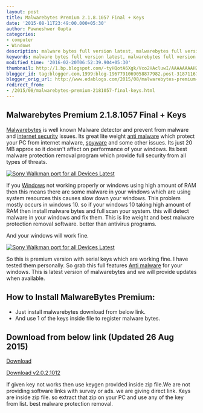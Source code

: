```yaml
---
layout: post
title: Malwarebytes Premium 2.1.8.1057 Final + Keys
date: '2015-08-11T23:49:00.000+05:30'
author: Pawneshwer Gupta
categories:
- computer
- Windows
description: malware bytes full version latest, malwarebytes full version without survey, malwarebytes premium with serial key,genuine malwarebytes premium with keygen
keywords: malware bytes full version latest, malwarebytes full version without survey, malwarebytes premium with serial key,genuine malwarebytes premium with keygen
modified_time: '2016-02-20T06:52:39.904+05:30'
thumbnail: http://1.bp.blogspot.com/-tyHQotA6Xgk/Vco2HAcluwI/AAAAAAAAHZA/hO2mzDsK-Ww/s72-c/malwarebytes-premium-2021012-final-keys-logo.jpg
blogger_id: tag:blogger.com,1999:blog-1967791069058877982.post-3187116715408316777
blogger_orig_url: http://www.edablogs.com/2015/08/malwarebytes-premium-2181057-final-keys.html
redirect_from:
- /2015/08/malwarebytes-premium-2181057-final-keys.html
---
```


## Malwarebytes Premium 2.1.8.1057 Final + Keys


[Malwarebytes](http://malwarebytes.org/ "Malwarebytes") is well known Malware detector and prevent from malware and [internet security](http://en.wikipedia.org/wiki/Internet_security "Internet security") issues. Its great lite weight [anti malware](http://en.wikipedia.org/wiki/Malware "Malware") which protect your PC from internet malware, [spyware](http://en.wikipedia.org/wiki/Spyware "Spyware") and some other issues. Its just 20 MB approx so it doesn't affect on performance of your windows. Its best malware protection removal program which provide full security from all types of threats.

[![Sony Walkman port for all Devices Latest](http://1.bp.blogspot.com/-tyHQotA6Xgk/Vco2HAcluwI/AAAAAAAAHZA/hO2mzDsK-Ww/s320/malwarebytes-premium-2021012-final-keys-logo.jpg "Sony Walkman port for all Devices Latest")](http://1.bp.blogspot.com/-tyHQotA6Xgk/Vco2HAcluwI/AAAAAAAAHZA/hO2mzDsK-Ww/s1600/malwarebytes-premium-2021012-final-keys-logo.jpg)

If you [Windows](http://en.wikipedia.org/wiki/Microsoft_Windows "Microsoft Windows") not working properly or windows using high amount of RAM then this means there are some malware in your windows which are using system resources this causes slow down your windows. This problem mostly occurs in windows 10\. so if your windows 10 taking high amount of RAM then install malware bytes and full scan your system. this will detect malware in your windows and fix them. This is lite weight and best malware protection removal software. better than antivirus programs.

And your windows will work fine.  

[![Sony Walkman port for all Devices Latest](http://4.bp.blogspot.com/-L7-pJ_Tlbww/Vco2HuHbkUI/AAAAAAAAHZE/TEo55iIazg8/s320/malwarebytes-premium-2021012-final-keys.png "Sony Walkman port for all Devices Latest")](http://4.bp.blogspot.com/-L7-pJ_Tlbww/Vco2HuHbkUI/AAAAAAAAHZE/TEo55iIazg8/s1600/malwarebytes-premium-2021012-final-keys.png)

So this is premium version with serial keys which are working fine. I have tested them personally. So grab this full features [Anti malware](http://en.wikipedia.org/wiki/Malware "Malware") for your windows. This is latest version of malwarebytes and we will provide updates when available.

## How to Install MalwareBytes Premium:

*   Just install malwarebytes download from below link.
*   And use 1 of the keys inside file to register malware bytes.

## Download from below link (Updated 26 Aug 2015)

[Download](https://userscloud.com/tp3pmnrme7v4)

[Download v2.0.2.1012](https://userscloud.com/h9ppqcjc9un3)

If given key not works then use keygen provided inside zip file.We are not providing software links with survey or ads. we are giving direct link. Keys are inside zip file. so extract that zip on your PC and use any of the key from list. best malware protection removal.